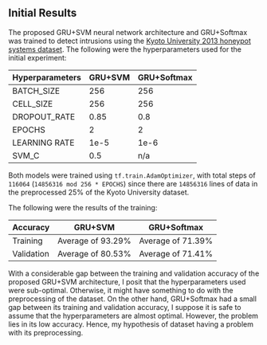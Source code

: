 ## Initial Results

The proposed GRU+SVM neural network architecture and GRU+Softmax was trained to detect intrusions using the [Kyoto University 2013 honeypot systems dataset](http://www.takakura.com/Kyoto_data/). The following were the hyperparameters used for the initial experiment:

Hyperparameters|GRU+SVM|GRU+Softmax|
|--------------|------|-----------|
|BATCH_SIZE|256|256|
|CELL_SIZE|256|256|
|DROPOUT_RATE|0.85|0.8|
|EPOCHS|2|2|
|LEARNING RATE|1e-5|1e-6
|SVM_C|0.5|n/a|

Both models were trained using `tf.train.AdamOptimizer`, with total steps of `116064` (`14856316 mod 256 * EPOCHS`) since there are `14856316` lines of data in the preprocessed 25% of the Kyoto University dataset.

The following were the results of the training:

|Accuracy|GRU+SVM|GRU+Softmax|
|-----|-------|-----------|
|Training|Average of 93.29%|Average of 71.39%|
|Validation|Average of 80.53%|Average of 71.41%|

With a considerable gap between the training and validation accuracy of the proposed GRU+SVM architecture, I posit that the hyperparameters used were sub-optimal. Otherwise, it might have something to do with the preprocessing of the dataset. On the other hand, GRU+Softmax had a small gap between its training and validation accuracy, I suppose it is safe to assume that the hyperparameters are almost optimal. However, the problem lies in its low accuracy. Hence, my hypothesis of dataset having a problem with its preprocessing.